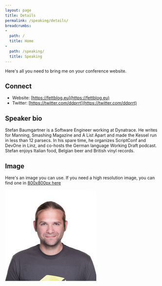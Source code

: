 ```yaml
---
layout: page
title: Details
permalink: /speaking/details/
breadcrumbs:
-
  path: /
  title: Home
-
  path: /speaking/
  title: Speaking
---
```


Here's all you need to bring me on your conference website.

## Connect

- Website: [https://fettblog.eu](https://fettblog.eu)
- Twitter: [https://twitter.com/ddprrt](https://twitter.com/ddprrt)

## Speaker bio

Stefan Baumgartner is a Software Engineer working at Dynatrace. He writes for Manning, Smashing Magazine and A List Apart and made the Kessel run in less than 12 parsecs. In his spare time, he organizes ScriptConf and DevOne in Linz, and co-hosts the German language Working Draft podcast. Stefan enjoys Italian food, Belgian beer and British vinyl records.

## Image

Here's an image you can use. If you need a high resolution image, you can find one in [800x800px here](https://drive.google.com/open?id=0B0r5SsyehojocXFlZGJNeG9YaDQ)

![That's me](/wp-content/uploads/stefan.jpg)

